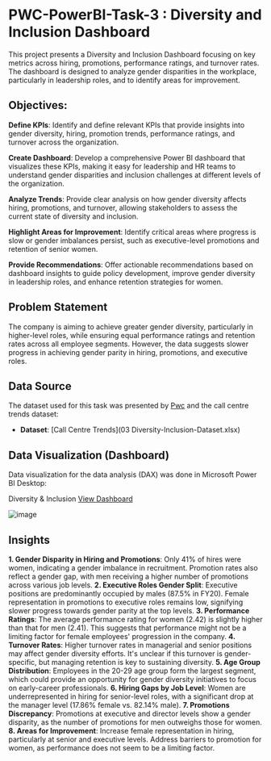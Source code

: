 # PWC-PowerBI-Task-3 : Diversity and Inclusion Dashboard
This project presents a Diversity and Inclusion Dashboard focusing on key metrics across hiring, promotions, performance ratings, and turnover rates. The dashboard is designed to analyze gender disparities in the workplace, particularly in leadership roles, and to identify areas for improvement.

## Objectives:
**Define KPIs**: Identify and define relevant KPIs that provide insights into gender diversity, hiring, promotion trends, performance ratings, and turnover across the organization.

**Create Dashboard**: Develop a comprehensive Power BI dashboard that visualizes these KPIs, making it easy for leadership and HR teams to understand gender disparities and inclusion challenges at different levels of the organization.

**Analyze Trends**: Provide clear analysis on how gender diversity affects hiring, promotions, and turnover, allowing stakeholders to assess the current state of diversity and inclusion.

**Highlight Areas for Improvement**: Identify critical areas where progress is slow or gender imbalances persist, such as executive-level promotions and retention of senior women.

**Provide Recommendations**: Offer actionable recommendations based on dashboard insights to guide policy development, improve gender diversity in leadership roles, and enhance retention strategies for women.

## Problem Statement
The company is aiming to achieve greater gender diversity, particularly in higher-level roles, while ensuring equal performance ratings and retention rates across all employee segments. However, the data suggests slower progress in achieving gender parity in hiring, promotions, and executive roles.

## Data Source

The dataset used for this task was presented by [Pwc](https://www.pwc.com) and the call centre trends dataset:

- **Dataset**: [Call Centre Trends](03 Diversity-Inclusion-Dataset.xlsx)

## Data Visualization (Dashboard)

Data visualization for the data analysis (DAX) was done in Microsoft Power BI Desktop:

Diversity & Inclusion
[View Dashboard](https://github.com/BhavishaKulal/PWC-PowerBI-Task-3/blob/main/Diversity.pbix)

![image](https://github.com/user-attachments/assets/126e55a6-31fa-4d17-ade0-a7661bccede0)



## Insights
**1. Gender Disparity in Hiring and Promotions**:
Only 41% of hires were women, indicating a gender imbalance in recruitment.
Promotion rates also reflect a gender gap, with men receiving a higher number of promotions across various job levels.
**2. Executive Roles Gender Split**:
Executive positions are predominantly occupied by males (87.5% in FY20).
Female representation in promotions to executive roles remains low, signifying slower progress towards gender parity at the top levels.
**3. Performance Ratings**:
The average performance rating for women (2.42) is slightly higher than that for men (2.41). This suggests that performance might not be a limiting factor for female employees' progression in the company.
**4. Turnover Rates**:
Higher turnover rates in managerial and senior positions may affect gender diversity efforts. It's unclear if this turnover is gender-specific, but managing retention is key to sustaining diversity.
**5. Age Group Distribution**:
Employees in the 20-29 age group form the largest segment, which could provide an opportunity for gender diversity initiatives to focus on early-career professionals.
**6. Hiring Gaps by Job Level**:
Women are underrepresented in hiring for senior-level roles, with a significant drop at the manager level (17.86% female vs. 82.14% male).
**7. Promotions Discrepancy**:
Promotions at executive and director levels show a gender disparity, as the number of promotions for men outweighs those for women.
**8. Areas for Improvement**:
Increase female representation in hiring, particularly at senior and executive levels.
Address barriers to promotion for women, as performance does not seem to be a limiting factor.
